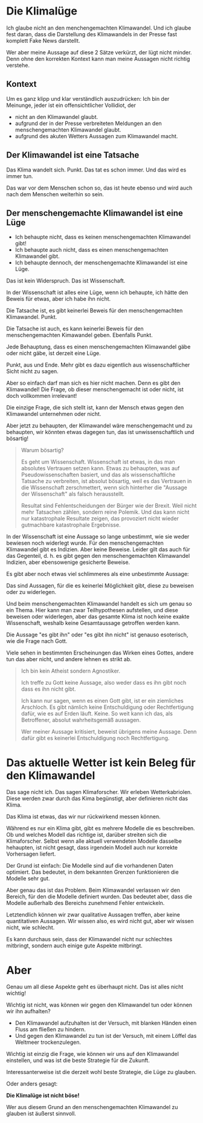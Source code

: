 # Die Klimalüge

Ich glaube nicht an den menchengemachten Klimawandel.
Und ich glaube fest daran, dass die Darstellung des Klimawandels in der Presse fast komplett Fake News darstellt.

Wer aber meine Aussage auf diese 2 Sätze verkürzt, der lügt nicht minder.
Denn ohne den korrekten Kontext kann man meine Aussagen nicht richtig verstehe.

## Kontext

Um es ganz klipp und klar verständlich auszudrücken:  Ich bin der Meinunge, jeder ist ein offensichtlicher Vollidiot, der

- nicht an den Klimawandel glaubt.
- aufgrund der in der Presse verbreiteten Meldungen an den menschengemachten Klimawandel glaubt.
- aufgrund des akuten Wetters Aussagen zum Klimawandel macht.

## Der Klimawandel ist eine Tatsache

Das Klima wandelt sich.  Punkt.  Das tat es schon immer.  Und das wird es immer tun.

Das war vor dem Menschen schon so, das ist heute ebenso und wird auch nach dem Menschen weiterhin so sein.


## Der menschengemachte Klimawandel ist eine Lüge

- Ich behaupte nicht, dass es keinen menschengemachten Klimawandel gibt!
- Ich behaupte auch nicht, dass es einen menschengemachten Klimawandel gibt.
- Ich behaupte dennoch, der menschengemachte Klimawandel ist eine Lüge.

Das ist kein Widerspruch.  Das ist Wissenschaft.

In der Wissenschaft ist alles eine Lüge, wenn ich behaupte, ich hätte den Beweis für etwas, aber ich habe ihn nicht.

Die Tatsache ist, es gibt keinerlei Beweis für den menschengemachten Klimawandel.  Punkt.

Die Tatsache ist auch, es kann keinerlei Beweis für den menschengemachten Kimawandel geben.  Ebenfalls Punkt.

Jede Behauptung, dass es einen menschengemachten Klimawandel gäbe oder nicht gäbe, ist derzeit eine Lüge.

Punkt, aus und Ende.  Mehr gibt es dazu eigentlich aus wissenschaftlicher Sicht nicht zu sagen.

Aber so einfach darf man sich es hier nicht machen.  Denn es gibt den Klimawandel!
Die Frage, ob dieser menschengemacht ist oder nicht, ist doch vollkommen irrelevant!

Die einzige Frage, die sich stellt ist, kann der Mensch etwas gegen den Klimawandel unternehmen oder nicht.

Aber jetzt zu behaupten, der Klimawandel wäre menschengemacht und zu behaupten, wir könnten etwas dagegen tun,
das ist unwissenschaftlich und bösartig!

> Warum bösartig?
>
> Es geht um Wissenschaft.  Wissenschaft ist etwas, in das man absolutes Vertrauen setzen kann.
> Etwas zu behaupten, was auf Pseudowissenschaften basiert, und das als wissenschaftliche Tatsache zu verbreiten,
> ist absolut bösartig, weil es das Vertrauen in die Wissenschaft zerschmettert,
> wenn sich hinterher die "Aussage der Wissenschaft" als falsch herausstellt.
>
> Resultat sind Fehlentscheidungen der Bürger wie der Brexit.
> Weil nicht mehr Tatsachen zählen, sondern reine Polemik.
> Und das kann nicht nur katastrophale Resultate zeigen,
> das provoziert nicht wieder gutmachbare katastrophale Ergebnisse.

In der Wissenschaft ist eine Aussage so lange unbestimmt, wie sie weder bewiesen noch widerlegt wurde.
Für den menschengemachten Klimawandel gibt es Indizien.  Aber keine Beweise.
Leider gilt das auch für das Gegenteil, d. h. es gibt gegen den menschengemachten Klimawandel Indizien,
aber ebensowenige gesicherte Beweise.

Es gibt aber noch etwas viel schlimmeres als eine unbestimmte Aussage:

Das sind Aussagen, für die es keinerlei Möglichkeit gibt, diese zu beweisen oder zu widerlegen.

Und beim menschengemachten Klimawandel handelt es sich um genau so ein Thema.
Hier kann man zwar Teilhypothesen aufstellen, und diese beweisen oder widerlegen,
aber das gesamte Klima ist noch keine exakte Wissenschaft,
weshalb keine Gesamtaussage getroffen werden kann.

Die Aussage "es gibt ihn" oder "es gibt ihn nicht" ist genauso esoterisch, wie die Frage nach Gott.

Viele sehen in bestimmten Erscheinungen das Wirken eines Gottes, andere tun das aber nicht,
und andere lehnen es strikt ab.

> Ich bin kein Atheist sondern Agnostiker.
>
> Ich treffe zu Gott keine Aussage, also weder dass es ihn gibt noch dass es ihn nicht gibt.
>
> Ich kann nur sagen, wenn es einen Gott gibt, ist er ein ziemliches Arschloch.
> Es gibt nämlich keine Entschuldigung oder Rechtfertigung dafür, wie es auf Erden läuft.
> Keine.  So weit kann ich das, als Betroffener, absolut wahrheitsgemäß aussagen.
>
> Wer meiner Aussage kritisiert, beweist übrigens meine Aussage.
> Denn dafür gibt es keinerlei Entschuldigung noch Rechtfertigung.


# Das aktuelle Wetter ist kein Beleg für den Klimawandel

Das sage nicht ich.  Das sagen Klimaforscher.  Wir erleben Wetterkabriolen.
Diese werden zwar durch das Kima begünstigt, aber definieren nicht das Klima.

Das Klima ist etwas, das wir nur rückwirkend messen können.

Während es nur ein Klima gibt, gibt es mehrere Modelle die es beschreiben.
Ob und welches Modell das richtige ist, darüber streiten sich die Klimaforscher.
Selbst wenn alle aktuell verwendeten Modelle dasselbe hehaupten,
ist nicht gesagt, dass irgendein Modell auch nur korrekte Vorhersagen liefert.

Der Grund ist einfach:  Die Modelle sind auf die vorhandenen Daten optimiert.
Das bedeutet, in dem bekannten Grenzen funktionieren die Modelle sehr gut.

Aber genau das ist das Problem.  Beim Klimawandel verlassen wir den Bereich,
für den die Modelle definiert wurden.  Das bedeutet aber, dass 
die Modelle außerhalb des Bereichs zunehmend Fehler entwickeln.

Letztendlich können wir zwar qualitative Aussagen treffen,
aber keine quantitativen Aussagen.  Wir wissen also, es wird nicht gut,
aber wir wissen nicht, wie schlecht.

Es kann durchaus sein, dass der Klimawandel nicht nur schlechtes mitbringt,
sondern auch einige gute Aspekte mitbringt.

# Aber

Genau um all diese Aspekte geht es überhaupt nicht.  Das ist alles nicht wichtig!

Wichtig ist nicht, was können wir gegen den Klimawandel tun oder können wir ihn aufhalten?

- Den Klimawandel aufzuhalten ist der Versuch, mit blanken Händen einen Fluss am fließen zu hindern.
- Und gegen den Klimawandel zu tun ist der Versuch, mit einem Löffel das Weltmeer trockenzulegen.

Wichtig ist einzig die Frage, wie können wir uns auf den Klimawandel einstellen,
und was ist die beste Strategie für die Zukunft.

Interessanterweise ist die derzeit wohl beste Strategie, die Lüge zu glauben.

Oder anders gesagt:

**Die Klimalüge ist nicht böse!**

Wer aus diesem Grund an den menschengemachten Klimawandel zu glauben ist äußerst sinnvoll.
